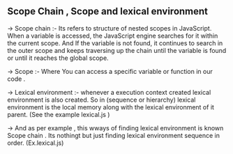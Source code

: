 ## Scope Chain , Scope and lexical environment

-> Scope chain :- Its refers to structure of nested scopes in JavaScript. When a variable is accessed, the JavaScript engine searches for it within the current scope. And If the variable is not found, it continues to search in the outer scope and keeps traversing up the chain until the variable is found or until it reaches the global scope.

-> Scope :- Where You can access a specific variable or function in our code .

-> Lexical environment :- whenever a execution context created lexical environment is also created.
                          So in (sequence or hierarchy) lexical environment is the local memory along with the lexical environment of it parent. (See the example lexical.js )

-> And as per example , this wways of finding lexical environment is known Scope chain . 
   Its nothingt but just finding lexical environment sequence in order. (Ex.lexical.js)
                   
